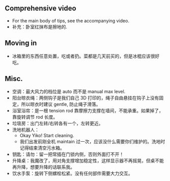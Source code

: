 ## Comprehensive video
- For the main body of tips, see the accompanying video.  
- 补充：卧室红抹布是擦地的.  

## Moving in
- 冰箱里的东西任意处置，吃或者扔。菜都是几天前买的，但是冰棍应该很好吃。  

## Misc.
- 空调：最大风力的档位是 auto 而不是 manual max level.  
- 阳台晾衣绳：两侧钩子是我们自己 3D 打印的，绳子自由悬挂在钩子上没有固定，所以晾衣时建议 gentle, 防止绳子滑落。  
- 浴室浴帘：是一根 tension rod 靠摩擦力支撑在墙间，不能承重。如果掉了，靠旋转调节 rod 长度。  
- 垃圾房：出门左转/右转各有一个，左转更近。
- 洗地机器人： 
  - Okay Yiko! Start cleaning. 
  - 我们出发前刚全机 maintain 过一次，应该没什么需要你们维护的。洗地时记得结束清空污水箱。
- 钥匙：请勿：留一把常插在门锁内侧，否则外面打不开！
- 升降桌：我魔改了，用对角支撑增加稳定性，这样显示器不再摇晃，但桌不能再升降，想要升降的话联系我。
- 饮水手泵：旋转下侧螺栓松紧。没有任何部件需要大力交互。  
